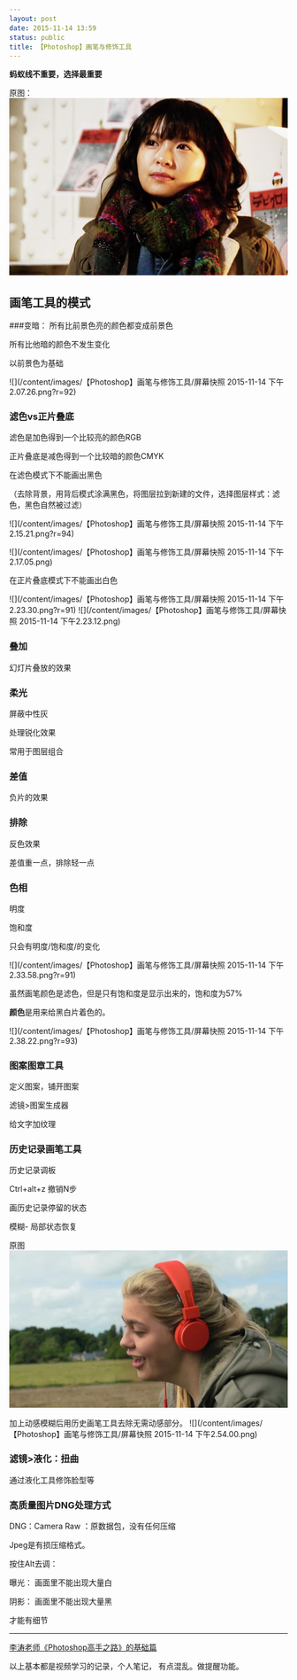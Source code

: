 ```yaml
---
layout: post
date: 2015-11-14 13:59
status: public
title: 【Photoshop】画笔与修饰工具
---
```


**蚂蚁线不重要，选择最重要**

原图： 
![](/content/images/【Photoshop】画笔与修饰工具/p2200181175.jpg
)

## 画笔工具的模式

###变暗：
所有比前景色亮的颜色都变成前景色

所有比他暗的颜色不发生变化

以前景色为基础

![](/content/images/【Photoshop】画笔与修饰工具/屏幕快照 2015-11-14 下午2.07.26.png?r=92)

### 滤色vs正片叠底

滤色是加色得到一个比较亮的颜色RGB

正片叠底是减色得到一个比较暗的颜色CMYK

在滤色模式下不能画出黑色

（去除背景，用背后模式涂满黑色，将图层拉到新建的文件，选择图层样式：滤色，黑色自然被过滤） 

![](/content/images/【Photoshop】画笔与修饰工具/屏幕快照 2015-11-14 下午2.15.21.png?r=94)

![](/content/images/【Photoshop】画笔与修饰工具/屏幕快照 2015-11-14 下午2.17.05.png)


在正片叠底模式下不能画出白色

![](/content/images/【Photoshop】画笔与修饰工具/屏幕快照 2015-11-14 下午2.23.30.png?r=91)
![](/content/images/【Photoshop】画笔与修饰工具/屏幕快照 2015-11-14 下午2.23.12.png)

### 叠加
幻灯片叠放的效果
 
### 柔光

屏蔽中性灰

处理锐化效果

常用于图层组合

### 差值

负片的效果

### 排除

反色效果

差值重一点，排除轻一点

### 色相

明度

饱和度

只会有明度/饱和度/的变化

![](/content/images/【Photoshop】画笔与修饰工具/屏幕快照 2015-11-14 下午2.33.58.png?r=91)

虽然画笔颜色是滤色，但是只有饱和度是显示出来的，饱和度为57%

**颜色**是用来给黑白片着色的。 

![](/content/images/【Photoshop】画笔与修饰工具/屏幕快照 2015-11-14 下午2.38.22.png?r=93)


### 图案图章工具

定义图案，铺开图案

滤镜>图案生成器

给文字加纹理

### 历史记录画笔工具

历史记录调板 

Ctrl+alt+z 撤销N步

画历史记录停留的状态

模糊- 局部状态恢复 

原图
![](/content/images/【Photoshop】画笔与修饰工具/p2242090380.jpg?r=95)

加上动感模糊后用历史画笔工具去除无需动感部分。
![](/content/images/【Photoshop】画笔与修饰工具/屏幕快照 2015-11-14 下午2.54.00.png)

### 滤镜>液化：扭曲

通过液化工具修饰脸型等

### 高质量图片DNG处理方式

DNG：Camera Raw ：原数据包，没有任何压缩

Jpeg是有损压缩格式。 

按住Alt去调： 

曝光： 画面里不能出现大量白

阴影： 画面里不能出现大量黑

才能有细节

*******

[李涛老师《Photoshop高手之路》的基础篇](http://study.163.com/course/introduction.htm?courseId=203001#/courseDetail)

以上基本都是视频学习的记录，个人笔记， 有点混乱。做提醒功能。


